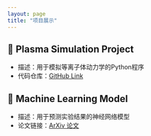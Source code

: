 ```yaml
---
layout: page
title: "项目展示"
---
```


## 🔬 Plasma Simulation Project
- 描述：用于模拟等离子体动力学的Python程序  
- 代码仓库：[GitHub Link](https://github.com/ying123/plasma-sim)

## 🤖 Machine Learning Model
- 描述：用于预测实验结果的神经网络模型  
- 论文链接：[ArXiv 论文](https://arxiv.org/abs/xxxx.xxxxx)
